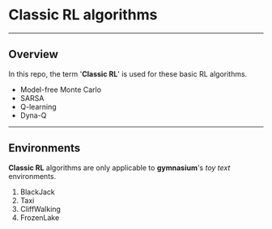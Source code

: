 # Classic RL algorithms

---
## Overview
In this repo, the term '**Classic RL**' is used for these basic RL algorithms.

* Model-free Monte Carlo
* SARSA
* Q-learning
* Dyna-Q


---
## Environments
**Classic RL** algorithms are only applicable to **gymnasium**'s *toy text* environments.
1. BlackJack
2. Taxi
3. CliffWalking
4. FrozenLake
